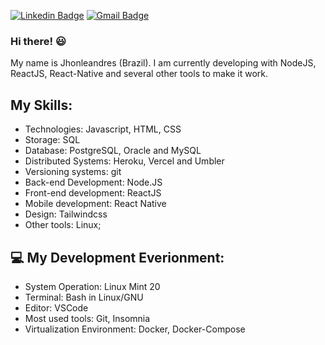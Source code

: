 [![Linkedin Badge](https://img.shields.io/badge/-LinkedIn-blue?style=flat-square&logo=Linkedin&logoColor=white&link=https://www.linkedin.com/in/anderson-ribeiro-dos-santos-a53a1a4b)](https://www.linkedin.com/in/jhonleandres)
[![Gmail Badge](https://img.shields.io/badge/-Gmail-c14438?style=flat-square&logo=Gmail&logoColor=white&link=mailto:educin15@gmail.com)](mailto:jhonleandres.silva@gmail.com)

### Hi there! :smiley:

My name is Jhonleandres (Brazil). I am currently developing with NodeJS, ReactJS, React-Native and several other tools to make it work.

## My Skills:
- Technologies: Javascript, HTML, CSS
- Storage: SQL
- Database: PostgreSQL, Oracle and MySQL
- Distributed Systems: Heroku, Vercel and Umbler
- Versioning systems: git
- Back-end Development: Node.JS
- Front-end development: ReactJS
- Mobile development: React Native
- Design: Tailwindcss
- Other tools: Linux;

## 💻 My Development Everionment:
- System Operation: Linux Mint 20
- Terminal: Bash in Linux/GNU
- Editor: VSCode
- Most used tools: Git, Insomnia
- Virtualization Environment: Docker, Docker-Compose